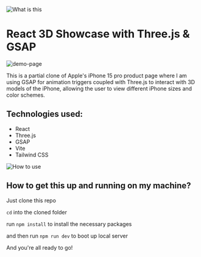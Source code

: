 ![What is this](https://media.giphy.com/media/v1.Y2lkPTc5MGI3NjExMjE2eWM4Mm9qaWc3Z3FvNGZvOGdhaGJ2b3EzeGV6dWRwOGR0OXVrOSZlcD12MV9pbnRlcm5hbF9naWZfYnlfaWQmY3Q9Zw/EeBs3saJq4Qwg/giphy.gif)

# React 3D Showcase with Three.js & GSAP

![demo-page](https://github.com/NigelMarshal/3d-react-showcase/assets/11574237/e8991ede-de21-48e8-8d79-0f17f7343924)


This is a partial clone of Apple's iPhone 15 pro product page where I am using GSAP for animation triggers coupled with Three.js to interact with 3D models of the iPhone, allowing the user to view different iPhone sizes and color schemes. 

## Technologies used:

- React
- Three.js
- GSAP
- Vite
- Tailwind CSS

![How to use](https://media.giphy.com/media/Wsju5zAb5kcOfxJV9i/giphy.gif)

## How to get this up and running on my machine?

Just clone this repo

`cd` into the cloned folder

run `npm install` to install the necessary packages

and then run `npm run dev` to boot up local server

And you're all ready to go!
